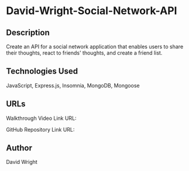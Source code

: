 # David-Wright-Social-Network-API

## Description

Create an API for a social network application that enables users to share their thoughts, react to friends' thoughts, and create a friend list.

## Technologies Used

JavaScript, Express.js, Insomnia, MongoDB, Mongoose

## URLs

Walkthrough Video Link URL:

GitHub Repository Link URL: 

## Author

David Wright
